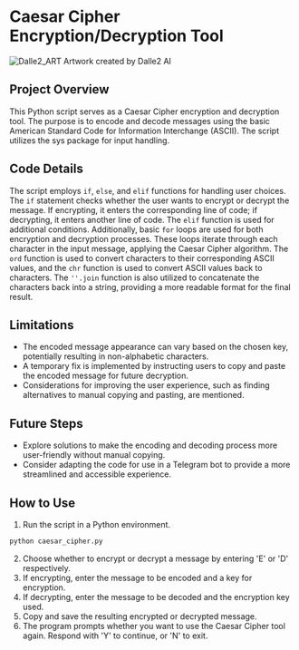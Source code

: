# Caesar Cipher Encryption/Decryption Tool
![Dalle2_ART](docs/dalle2.png)
Artwork created by Dalle2 AI 


## Project Overview
This Python script serves as a Caesar Cipher encryption and decryption tool. The purpose is to encode and decode messages using the basic American Standard Code for Information Interchange (ASCII). The script utilizes the sys package for input handling.

## Code Details
The script employs `if`, `else`, and `elif` functions for handling user choices. The `if` statement checks whether the user wants to encrypt or decrypt the message. If encrypting, it enters the corresponding line of code; if decrypting, it enters another line of code. The `elif` function is used for additional conditions. Additionally, basic `for` loops are used for both encryption and decryption processes. These loops iterate through each character in the input message, applying the Caesar Cipher algorithm. The `ord` function is used to convert characters to their corresponding ASCII values, and the `chr` function is used to convert ASCII values back to characters. The `''.join` function is also utilized to concatenate the characters back into a string, providing a more readable format for the final result.

## Limitations
- The encoded message appearance can vary based on the chosen key, potentially resulting in non-alphabetic characters.
- A temporary fix is implemented by instructing users to copy and paste the encoded message for future decryption.
- Considerations for improving the user experience, such as finding alternatives to manual copying and pasting, are mentioned.

## Future Steps
- Explore solutions to make the encoding and decoding process more user-friendly without manual copying.
- Consider adapting the code for use in a Telegram bot to provide a more streamlined and accessible experience.

## How to Use
1. Run the script in a Python environment.
```bash
python caesar_cipher.py
```
2. Choose whether to encrypt or decrypt a message by entering 'E' or 'D' respectively.
3. If encrypting, enter the message to be encoded and a key for encryption.
4. If decrypting, enter the message to be decoded and the encryption key used.
5. Copy and save the resulting encrypted or decrypted message.
6. The program prompts whether you want to use the Caesar Cipher tool again. Respond with 'Y' to continue, or 'N' to exit.
